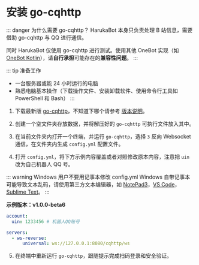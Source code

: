 # 安装 go-cqhttp

::: danger 为什么需要 go-cqhttp？
HarukaBot 本身只负责处理 B 站信息，需要借助 go-cqhttp 与 QQ 进行通信。

同时 HarukaBot 仅使用 go-cqhttp 进行测试。使用其他 OneBot 实现（如 [OneBot Kotlin](https://github.com/yyuueexxiinngg/onebot-kotlin)），请**自行承担**可能存在的**兼容性问题**。
:::

::: tip 准备工作
- 一台服务器或能 24 小时运行的电脑
- 熟悉电脑基本操作（下载操作文件、安装卸载软件、使用命令行工具如 PowerShell 和 Bash）
:::

1. 下载最新版 [go-cqhttp](https://github.com/Mrs4s/go-cqhttp/releases/latest)，不知道下哪个请参考 [版本说明](https://docs.go-cqhttp.org/guide/quick_start.html#%E4%B8%8B%E8%BD%BD)。

2. 创建一个空文件夹存放数据，并将解压好的 `go-cqhttp` 可执行文件放入其中。

3. 在当前文件夹内打开一个终端，并运行 `go-cqhttp`，选择 `3` 反向 Websocket 通信，在文件夹内生成 `config.yml` 配置文件。

4. 打开 `config.yml`，将下方示例内容覆盖或者对照修改原本内容，注意把 `uin` 改为自己机器人 QQ 号。

::: warning Windows 用户不要用记事本修改 config.yml
Windows 自带记事本可能导致文本乱码，请使用第三方文本编辑器，如 [NotePad3](https://www.rizonesoft.com/downloads/notepad3/)，[VS Code](https://code.visualstudio.com/Download)，[Sublime Text](http://www.sublimetext.com/3)。
:::

**示例版本：v1.0.0-beta6**


```yml
account:
  uin: 1233456 # 机器人QQ账号

servers:
  - ws-reverse:
      universal: ws://127.0.0.1:8080/cqhttp/ws
```

5. 在终端中重新运行 `go-cqhttp`，跟随提示完成扫码登录和安全验证。